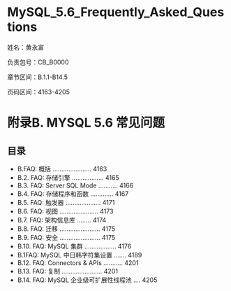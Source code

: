 # MySQL_5.6_Frequently_Asked_Questions

 姓名：黄永富

负责包号：CB_B0000

章节区间：B.1.1-B14.5

页码区间：4163-4205



# 附录B. MYSQL 5.6 常见问题 #

## 目录 ##
- B.FAQ: 概括 ...................... 4163
- B.2. FAQ: 存储引擎 .................. 4165
- B.3.  FAQ: Server SQL Mode ........... 4166
- B.4.  FAQ: 存储程序和函数 ............. 4167
- B.5.  FAQ: 触发器 .................... 4171
- B.6.  FAQ: 视图 ...................... 4173
- B.7.  FAQ: 架构信息库 ........ 4174
- B.8.  FAQ: 迁移 ....................... 4175
- B.9.  FAQ: 安全 ....................... 4175
- B.10. FAQ: MySQL 集群 .................. 4176
- B.1FAQ: MySQL 中日韩字符集设置 ....... 4189
- B.12. FAQ: Connectors & APIs ........... 4201
- B.13. FAQ: 复制 ....................... 4201
- B.14. FAQ: MySQL 企业级可扩展性线程池 .... 4205


